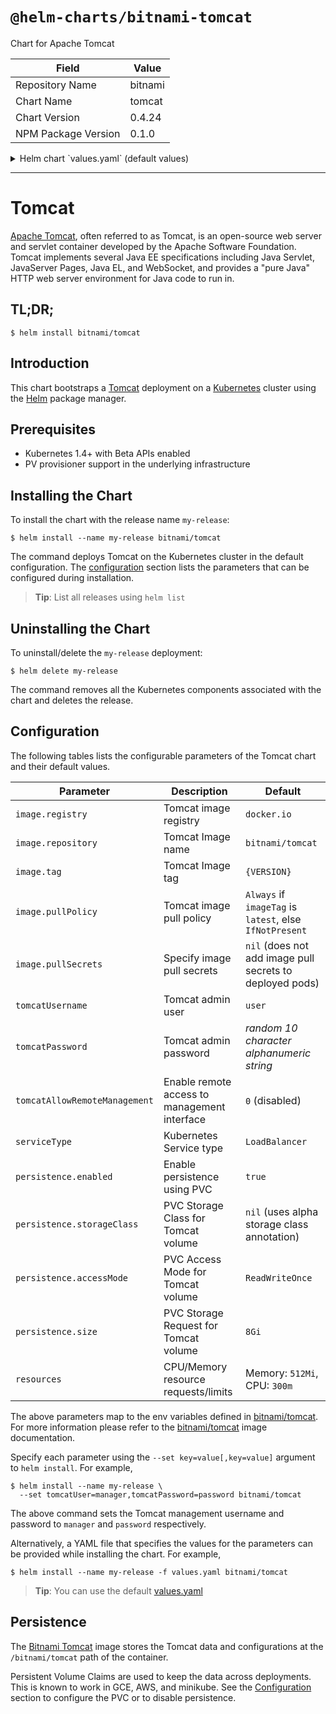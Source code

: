 # `@helm-charts/bitnami-tomcat`

Chart for Apache Tomcat

| Field               | Value   |
| ------------------- | ------- |
| Repository Name     | bitnami |
| Chart Name          | tomcat  |
| Chart Version       | 0.4.24  |
| NPM Package Version | 0.1.0   |

<details>

<summary>Helm chart `values.yaml` (default values)</summary>

```yaml
## Bitnami Tomcat image version
## ref: https://hub.docker.com/r/bitnami/tomcat/tags/
##
image:
  registry: docker.io
  repository: bitnami/tomcat
  tag: 8.5.30
  ## Specify a imagePullPolicy
  ## Defaults to 'Always' if image tag is 'latest', else set to 'IfNotPresent'
  ## ref: http://kubernetes.io/docs/user-guide/images/#pre-pulling-images
  ##
  pullPolicy: IfNotPresent
  ## Optionally specify an array of imagePullSecrets.
  ## Secrets must be manually created in the namespace.
  ## ref: https://kubernetes.io/docs/tasks/configure-pod-container/pull-image-private-registry/
  ##
  # pullSecrets:
  #   - myRegistrKeySecretName

## Specify a imagePullPolicy
## ref: http://kubernetes.io/docs/user-guide/images/#pre-pulling-images
##
imagePullPolicy: IfNotPresent

## Admin user
## ref: https://github.com/bitnami/bitnami-docker-tomcat#creating-a-custom-user
##
tomcatUsername: user

## Admin password
## ref: https://github.com/bitnami/bitnami-docker-tomcat#creating-a-custom-user
##
# tomcatPassword:

## Expose management services
## ref: https://github.com/bitnami/charts/tree/master/bitnami/tomcat#configuration
##
tomcatAllowRemoteManagement: 0

## Kubernetes configuration
## For minikube, set this to NodePort, elsewhere use LoadBalancer
##
serviceType: LoadBalancer

## Enable persistence using Persistent Volume Claims
## ref: http://kubernetes.io/docs/user-guide/persistent-volumes/
##
persistence:
  enabled: true
  ## If defined, volume.beta.kubernetes.io/storage-class: <storageClass>
  ## Default: volume.alpha.kubernetes.io/storage-class: default
  ##
  # storageClass:
  accessMode: ReadWriteOnce
  size: 8Gi

## Configure resource requests and limits
## ref: http://kubernetes.io/docs/user-guide/compute-resources/
##
resources:
  requests:
    memory: 512Mi
    cpu: 300m
```

</details>

---

# Tomcat

[Apache Tomcat](http://tomcat.apache.org/), often referred to as Tomcat, is an open-source web server and servlet container developed by the Apache Software Foundation. Tomcat implements several Java EE specifications including Java Servlet, JavaServer Pages, Java EL, and WebSocket, and provides a "pure Java" HTTP web server environment for Java code to run in.

## TL;DR;

```console
$ helm install bitnami/tomcat
```

## Introduction

This chart bootstraps a [Tomcat](https://github.com/bitnami/bitnami-docker-tomcat) deployment on a [Kubernetes](http://kubernetes.io) cluster using the [Helm](https://helm.sh) package manager.

## Prerequisites

- Kubernetes 1.4+ with Beta APIs enabled
- PV provisioner support in the underlying infrastructure

## Installing the Chart

To install the chart with the release name `my-release`:

```console
$ helm install --name my-release bitnami/tomcat
```

The command deploys Tomcat on the Kubernetes cluster in the default configuration. The [configuration](#configuration) section lists the parameters that can be configured during installation.

> **Tip**: List all releases using `helm list`

## Uninstalling the Chart

To uninstall/delete the `my-release` deployment:

```console
$ helm delete my-release
```

The command removes all the Kubernetes components associated with the chart and deletes the release.

## Configuration

The following tables lists the configurable parameters of the Tomcat chart and their default values.

| Parameter                     | Description                                  | Default                                                  |
| ----------------------------- | -------------------------------------------- | -------------------------------------------------------- |
| `image.registry`              | Tomcat image registry                        | `docker.io`                                              |
| `image.repository`            | Tomcat Image name                            | `bitnami/tomcat`                                         |
| `image.tag`                   | Tomcat Image tag                             | `{VERSION}`                                              |
| `image.pullPolicy`            | Tomcat image pull policy                     | `Always` if `imageTag` is `latest`, else `IfNotPresent`  |
| `image.pullSecrets`           | Specify image pull secrets                   | `nil` (does not add image pull secrets to deployed pods) |
| `tomcatUsername`              | Tomcat admin user                            | `user`                                                   |
| `tomcatPassword`              | Tomcat admin password                        | _random 10 character alphanumeric string_                |
| `tomcatAllowRemoteManagement` | Enable remote access to management interface | `0` (disabled)                                           |
| `serviceType`                 | Kubernetes Service type                      | `LoadBalancer`                                           |
| `persistence.enabled`         | Enable persistence using PVC                 | `true`                                                   |
| `persistence.storageClass`    | PVC Storage Class for Tomcat volume          | `nil` (uses alpha storage class annotation)              |
| `persistence.accessMode`      | PVC Access Mode for Tomcat volume            | `ReadWriteOnce`                                          |
| `persistence.size`            | PVC Storage Request for Tomcat volume        | `8Gi`                                                    |
| `resources`                   | CPU/Memory resource requests/limits          | Memory: `512Mi`, CPU: `300m`                             |

The above parameters map to the env variables defined in [bitnami/tomcat](http://github.com/bitnami/bitnami-docker-tomcat). For more information please refer to the [bitnami/tomcat](http://github.com/bitnami/bitnami-docker-tomcat) image documentation.

Specify each parameter using the `--set key=value[,key=value]` argument to `helm install`. For example,

```console
$ helm install --name my-release \
  --set tomcatUser=manager,tomcatPassword=password bitnami/tomcat
```

The above command sets the Tomcat management username and password to `manager` and `password` respectively.

Alternatively, a YAML file that specifies the values for the parameters can be provided while installing the chart. For example,

```console
$ helm install --name my-release -f values.yaml bitnami/tomcat
```

> **Tip**: You can use the default [values.yaml](values.yaml)

## Persistence

The [Bitnami Tomcat](https://github.com/bitnami/bitnami-docker-tomcat) image stores the Tomcat data and configurations at the `/bitnami/tomcat` path of the container.

Persistent Volume Claims are used to keep the data across deployments. This is known to work in GCE, AWS, and minikube.
See the [Configuration](#configuration) section to configure the PVC or to disable persistence.

